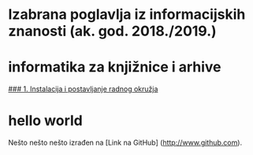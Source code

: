 # Izabrana poglavlja iz informacijskih znanosti (ak. god. 2018./2019.)

# informatika za knjižnice i arhive

[### 1. Instalacija i postavljanje radnog okružja](1-radno-okruzje.md) 

# hello world
Nešto nešto nešto izrađen na [Link na GitHub] (http://www.github.com).
